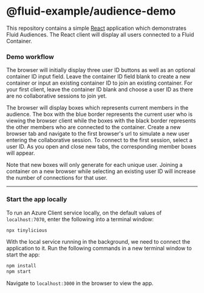 # @fluid-example/audience-demo

This repository contains a simple [React](https://react.dev) application which demonstrates Fluid Audiences.
The React client will display all users connected to a Fluid Container.

### Demo workflow

The browser will initially display three user ID buttons as well as an optional container ID input field.
Leave the container ID field blank to create a new container or input an existing container ID to join an existing container.
For your first client, leave the container ID blank and choose a user ID as there are no collaborative sessions to join yet.

The browser will display boxes which represents current members in the audience.
The box with the blue border represents the current user who is viewing the browser client while the boxes with the black border represents the other members who are connected to the container.
Create a new browser tab and navigate to the first browser's url to simulate a new user entering the collaborative session.
To connect to the first session, select a user ID.
As you open and close new tabs, the corresponding member boxes will appear.

Note that new boxes will only generate for each unique user.
Joining a container on a new browser while selecting an existing user ID will increase the number of connections for that user.

---

### Start the app locally

To run an Azure Client service locally, on the default values of `localhost:7070`, enter the following into a terminal window:

```bash
npx tinylicious
```

With the local service running in the background, we need to connect the application to it.
Run the following commands in a new terminal window to start the app:

```bash
npm install
npm start
```

Navigate to `localhost:3000` in the browser to view the app.
